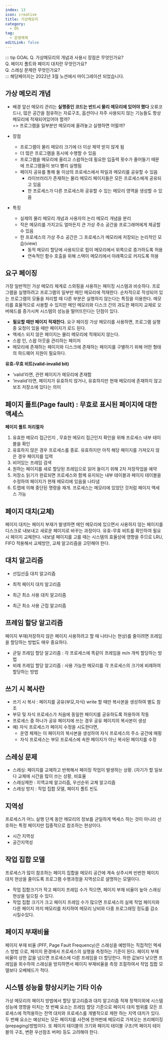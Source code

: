 ```yaml
---
index: 13
icon: creative
title: 가상메모리
category:
  - OS
tag:
  - 운영체제
editLink: false
---
```


::: tip GOAL
Q. 가상메모리의 개념과 사용시 장점은 무엇인가요?  
Q. 페이지 폴트와 페이지 대치란 무엇인가요?  
Q. 스레싱 문제란 무엇인가요?  
:::
해당페이지는 2022년 3월 노션에서 마이그레이션 되었습니다.

## 가상 메모리 개념

- 배경
  앞선 메모리 관리는 **실행중인 코드는 반드시 물리 메모리에 있어야 했다**
  오류코드나, 많은 공간을 점유하는 자료구조, 옵션이나 자주 사용되지 않는 기능들도 항상 메모리에 적재되어있어야 할까?  
   => 프로그램을 일부분만 메모리에 올려놓고 실행하면 어떨까?

- 장점

  - 프로그램이 물리 메모리 크기에 더 이상 제약 받지 않게 됨
  - 더 많은 프로그램을 동시에 수행할 수 있음
  - 프로그램을 메모리에 올리고 스왑하는데 필요한 입출력 횟수가 줄어들기 때문에 프로그램들이 보다 빨리 실행됨
  - 페이지 공유를 통해 둘 이상의 프로세스에서 파일과 메모리를 공유할 수 있음
    - 라이브러리가 존재하는 물리 메모리 페이지들은 모든 프로세스에게 공유되고 있음
    - 한 프로세스가 다른 프로세스와 공유할 수 있는 메모리 영역을 생성할 수 있음

- 특징  
  - 실제의 물리 메모리 개념과 사용자의 논리 메모리 개념을 분리
  - 작은 메모리를 가지고도 얼마든지 큰 가상 주소 공간을 프로그래머에게 제공할 수 있음
  - 한 프로세스의 가상 주소 공간은 그 프로세스가 메모리에 저장되는 논리적인 모습(view)
    - 동적 메모리 할당에 사용되므로 힙이 메모리에서 위쪽으로 증가하도록 허용 
    - 연속적인 함수 호출을 위해 스택이 메모리에서 아래쪽으로 커지도록 허용 

## 요구 페이징

가장 일반적인 가상 메모리 체계로 스와핑을 사용하는 페이징 시스템과 비슷하다. 프로그램을 실행하려고 프로그램의 일부만 메인 메모리에 적재한다. 순차적으로 작성되어 있는 프로그램의 모듈을 처리할 때 다른 부분은 실행하지 않는다는 특징을 이용한다. 메모리를 효율적으로 사용할 수 있지만 메인 메모리와 디스크 간의 과도한 페이지 교체로 오버헤드를 증가시켜 시스템의 성능을 떨어뜨린다는 단점이 있다.

- **필요할 때만 페이지 적재한다.** 요구 페이징 가상 메모리를 사용하면, 프로그램 실행 중 요청이
  있을 때만 페이지가 로드 된다.
- 액세스 되지 않은 페이지는 물리 메모리에 적재되지 않는다.
- 스왑 인, 스왑 아웃을 관리하는 페이저
- 메모리에 존재하는 페이지와 디스크에 존재하는 페이지를 구별하기
위해 어떤 형태의 하드웨어 지원이 필요하다.

**유효-무효 비트(valid-invalid bit)**

  - ‘valid’라면, 관련 페이지가 메모리에 존재함
  - ‘invalid’라면, 페이지가 유효하지 않거나, 유효하지만 현재 메모리에 존재하지 않고 보조 저장소에 있다는 의미

## 페이지 폴트(Page fault) : 무효로 표시된 페이지에 대한 액세스

**페이지 폴트 처리절차**

1. 유효한 메모리 접근인지 , 무효한 메모리 접근인지 확인을 위해 프로세스 내부 테이블을 확인
2. 유효하지 않은 경우 프로세스를 종료. 유효하지만 아직 해당 페이지를 가져오지 않은 경우
   페이지를 입력
3. 비어있는 프레임 검색
4. 원하는 페이지를 새로 할당된 프레임으로 읽어 들이기 위해 2차 저장작업을 예약
5. 저장소 읽기가 완료되면 프로세스와 함께 유지되는 내부 테이블과 페이지 테이블을 수정하여
   페이지가 현재 메모리에 있음을 나타냄
6. 트랩에 의해 중단된 명령을 재개. 프로세스는 메모리에 있었던 것처럼 페이지 액세스 가능

## 페이지 대치(교체)

페이지 대치는 페이지 부재가 발생하면 메인 메모리에 있으면서 사용하지 않는 페이지를 디스크로 내보내고 새로운 페이지로 바꾸는 과정이다. 유효-무효 비트를 확인하여 필요시 페이지 교체한다. 내보낼 페이지를 고를 때는 시스템의 효율성에 영향을 주므로 LRU, FIFO 적용해서 교체방안, 교체 알고리즘을 고민해야 한다.

## 대치 알고리즘

- 선입선출 대치 알고리즘

- 최적 페이지 대치 알고리즘

- 최근 최소 사용 대치 알고리즘

- 최근 최소 사용 근접 알고리즘

## 프레임 할당 알고리즘

페이지 부재(저장하지 않은 페이지 사용하려고 할 때 나타나는 현상)를 줄이려면 프레임을 할당하는 방법도 매우 중요하다.

- 균일 프레임 할당 알고리즘 : 각 프로세스에 똑같이 프레임을 m/n 개씩 할당하는 방법
- 비례 프레임 할당 알고리즘 : 사용 가능한 메모리를 각 프로세스의 크기에 비례하여 할당하는 방법

## 쓰기 시 복사란

- 쓰기 시 복사 : 페이지를 공유(부모,자식) write 할 때만 복사본을 생성하여 별도 참조
- 부모 및 자식 프로세스가 처음에 동일한 페이지를 공유하도록 허용하여
  작동
- 프로세스 중 하나가 공유 페이지에 쓰는 경우 공유 페이지의 복사본이
  생성
- 예) 자식 프로세스가 페이지 수정을 시도한다면,
  - 운영 체제는 이 페이지의 복사본을 생성하여 자식 프로세스의 주소
    공간에 매핑
  - 자식 프로세스는 부모 프로세스에 속한 페이지가 아닌 복사된 페이지를
    수정

## 스레싱 문제

- 스레싱: 페이지를 교체하고 반복해서 페이징 작업이 발생하는 상황. (자기가 할 일보다 교체에 시간을 많이 쓰는 상황, 비효율
- 스레싱제한 : 지역교체 알고리즘, 우선순위 교체 알고리즘
- 스레싱 방지 : 작업 집합 모델, 페이지 폴트 빈도

## 지역성  
프로세스가 어느 실행 단계 동안 메모리의 정보를 균일하게 엑세스 하는 것이 아니라 선호하는 특정 페이지만 집중적으로 참조하는 현상이다.

- 시간 지역성
- 공간지역성

## 작업 집합 모델

프로세스가 많이 참조하는 페이지 집합을 메모리 공간에 계속 상주시켜 빈번한 페이지 대치 현상을 줄이도록 프로그램 수행과정을 지역성으로 설명하는 모델이다.

- 작업 집합크기가 작고 페이지 프레임 수가 적으면, 페이지 부재 비율이 높아 스래싱 현상을 일으킬 수 있다.
- 작업 집합 크기가 크고 페이지 프레임 수가 많으면 프로세스의 실제 작업 페이지와 다른 페이지 까지 메모리를 차지하여 메모리 낭비와 다중 프로그래밍 정도를 감소 시킬수있다.

## 페이지 부재비율

페이지 부재 비율 (PFF, Page Fault Frequency)은 스래싱을 예방하는 직접적인 엑세스 방법 으로, 페이지 환경에서 프로세스의 실행을 측정하는 기준이 된다. 페이지 부재 비율이 상한 값을 넘으면 프로세스에 다른 프레임을 더 할당한다. 하한 값보다 낮으면 프레임을 회수하여 스래싱을 방지하면서 페이지 부재비율을 측정 조절하여서 작업 집합 모델보다 오베헤드가 적다.

## 시스템 성능을 향상시키는 기타 이슈

가상 메모리의 페이지 방법에서 할당 알고리즘과 대치 알고리즘 적재 정책이외에 시스템 성능에 영향을 미치는 첫 번째 요소는 프레임 할당 기준으로 페이지 대치 범위를 모든 프로세스에 적적용하는 전역 대치와 프로세스를 개별적으로 제한 하는 지역 대치가 있다. 두 번째 요소는 예상되는 모든 페이지를 사전에 한꺼번에 메모리로 가져오는 프리페이징(prepaging)방법이다. 또 페이지 테이블의 크기와 페이지 테이블 구조(역 페이지 테이블의 구조, 변환 우선참조 버퍼) 등도 고려해야 한다.

